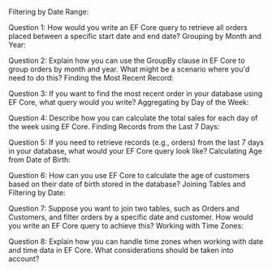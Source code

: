 Filtering by Date Range:

Question 1: How would you write an EF Core query to retrieve all orders placed between a specific start date and end date?
Grouping by Month and Year:

Question 2: Explain how you can use the GroupBy clause in EF Core to group orders by month and year. What might be a scenario where you'd need to do this?
Finding the Most Recent Record:

Question 3: If you want to find the most recent order in your database using EF Core, what query would you write?
Aggregating by Day of the Week:

Question 4: Describe how you can calculate the total sales for each day of the week using EF Core.
Finding Records from the Last 7 Days:

Question 5: If you need to retrieve records (e.g., orders) from the last 7 days in your database, what would your EF Core query look like?
Calculating Age from Date of Birth:

Question 6: How can you use EF Core to calculate the age of customers based on their date of birth stored in the database?
Joining Tables and Filtering by Date:

Question 7: Suppose you want to join two tables, such as Orders and Customers, and filter orders by a specific date and customer. How would you write an EF Core query to achieve this?
Working with Time Zones:

Question 8: Explain how you can handle time zones when working with date and time data in EF Core. What considerations should be taken into account?
